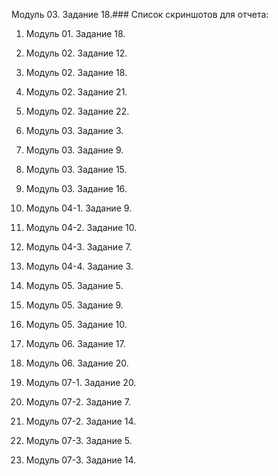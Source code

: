Модуль 03. Задание 18.### Список скриншотов для отчета:

1. Модуль 01. Задание 18.


2. Модуль 02. Задание 12.
3. Модуль 02. Задание 18.
4. Модуль 02. Задание 21.
5. Модуль 02. Задание 22.


6. Модуль 03. Задание 3.
7. Модуль 03. Задание 9.
8. Модуль 03. Задание 15.
9.  Модуль 03. Задание 16.


10. Модуль 04-1. Задание 9.
11. Модуль 04-2. Задание 10.
12. Модуль 04-3. Задание 7.
13. Модуль 04-4. Задание 3.


14. Модуль 05. Задание 5.
15. Модуль 05. Задание 9.
16. Модуль 05. Задание 10.


17. Модуль 06. Задание 17.
18. Модуль 06. Задание 20.


19. Модуль 07-1. Задание 20.
20. Модуль 07-2. Задание 7.
21. Модуль 07-2. Задание 14.
22. Модуль 07-3. Задание 5.
23. Модуль 07-3. Задание 14.


